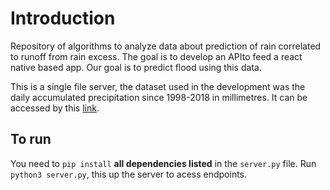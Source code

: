 # Introduction

Repository of algorithms to analyze data about prediction of rain correlated to runoff from rain excess. The goal is to develop an APIto feed a react native based app. Our goal is to predict flood using this data.

This is a single file server, the dataset used in the development was the daily accumulated precipitation since 1998-2018 in millimetres. It can be accessed by this [link](https://disc.gsfc.nasa.gov/api/jobs/results/5bcb573aeff6bc8a46d3d6f4).

## To run

You need to ```pip install``` **all dependencies listed** in the ```server.py``` file.
Run ```python3 server.py```, this up the server to acess endpoints.
